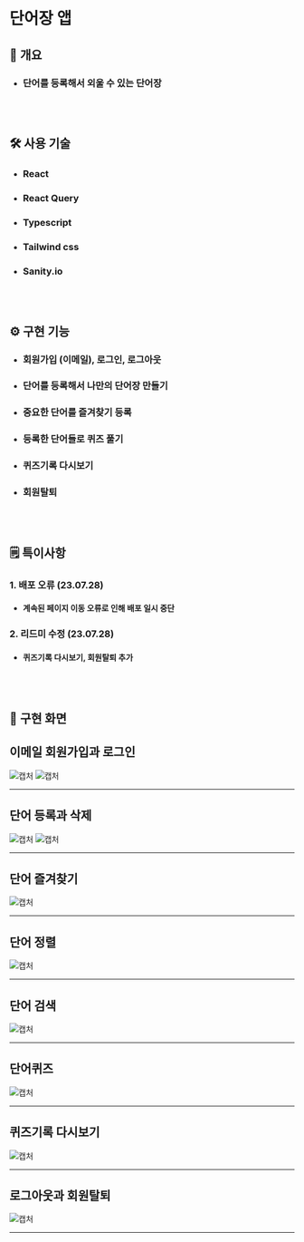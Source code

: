 # 단어장 앱

<h2> 📃 개요 </h2>

- <h3>단어를 등록해서 외울 수 있는 단어장</h3>
  <br/><br/>

<h2> 🛠 사용 기술 </h2>

- <h3>React</h3>
- <h3>React Query</h3>
- <h3>Typescript</h3>
- <h3>Tailwind css</h3>
- <h3>Sanity.io</h3>

  <br/><br/>

<h2> ⚙️ 구현 기능 </h2>

- <h3>회원가입 (이메일), 로그인, 로그아웃</h3>
- <h3>단어를 등록해서 나만의 단어장 만들기</h3>
- <h3>중요한 단어를 즐겨찾기 등록</h3>
- <h3>등록한 단어들로 퀴즈 풀기</h3>
- <h3>퀴즈기록 다시보기</h3>
- <h3>회원탈퇴</h3>
  <br/><br/>

<h2> 🗒 특이사항 </h2>

<h3>1. 배포 오류 (23.07.28)</h3>

- <h4>계속된 페이지 이동 오류로 인해 배포 일시 중단</h4>

<h3>2. 리드미 수정 (23.07.28)</h3>

- <h4>퀴즈기록 다시보기, 회원탈퇴 추가</h4>
  <br/><br/>

<h2> 🎥 구현 화면 </h2>

## 이메일 회원가입과 로그인

![캡처](/public/imgs/회원가입_readme.gif)
![캡처](/public/imgs/로그인_readme.gif)

---

## 단어 등록과 삭제

![캡처](/public/imgs/단어등록_readme.gif)
![캡처](/public/imgs/단어삭제_readme.gif)

---

## 단어 즐겨찾기

![캡처](/public/imgs/단어북마크_readme.gif)

---

## 단어 정렬

![캡처](/public/imgs/단어정렬_readme.gif)

---

## 단어 검색

![캡처](/public/imgs/단어검색_readme.gif)

---

## 단어퀴즈

![캡처](/public/imgs/퀴즈_readme.gif)

---

## 퀴즈기록 다시보기

![캡처](/public/imgs/퀴즈기록보기_readme.gif)

---

## 로그아웃과 회원탈퇴

![캡처](/public/imgs/로그아웃과%20회원탈퇴_readme.gif)

---
